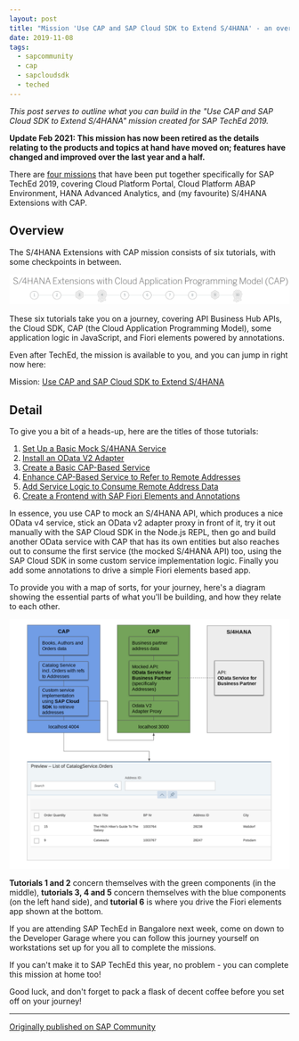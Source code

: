 ```yaml
---
layout: post
title: "Mission 'Use CAP and SAP Cloud SDK to Extend S/4HANA' - an overview"
date: 2019-11-08
tags:
  - sapcommunity
  - cap
  - sapcloudsdk
  - teched
---
```

*This post serves to outline what you can build in the "Use CAP and SAP
Cloud SDK to Extend S/4HANA" mission created for SAP TechEd 2019.*

**Update Feb 2021: This mission has now been retired as the details
relating to the products and topics at hand have moved on; features have
changed and improved over the last year and a half.**

There are [four missions](https://developers.sap.com/app-space.html)
that have been put together specifically for SAP TechEd 2019, covering
Cloud Platform Portal, Cloud Platform ABAP Environment, HANA Advanced
Analytics, and (my favourite) S/4HANA Extensions with CAP.

## Overview

The S/4HANA Extensions with CAP mission consists of six tutorials, with
some checkpoints in between.

![](/images/2019/11/Screenshot-2019-11-08-at-10.44.18.png)

These six tutorials take you on a journey, covering API Business Hub
APIs, the Cloud SDK, CAP (the Cloud Application Programming Model), some
application logic in JavaScript, and Fiori elements powered by
annotations.

Even after TechEd, the mission is available to you, and you can jump in
right now here:

Mission: [Use CAP and SAP Cloud SDK to Extend
S/4HANA](https://developers.sap.com/mission.cap-s4hana-cloud-extension.html)

## Detail

To give you a bit of a heads-up, here are the titles of those
tutorials:

1.  [Set Up a Basic Mock S/4HANA
    Service](https://developers.sap.com/tutorials/cap-cloudsdk-1-mock-service.html)
2.  [Install an OData V2
    Adapter](https://developers.sap.com/tutorials/cap-cloudsdk-2-v2-adapter.html)
3.  [Create a Basic CAP-Based
    Service](https://developers.sap.com/tutorials/cap-cloudsdk-3-basic-service.html)
4.  [Enhance CAP-Based Service to Refer to Remote
    Addresses](https://developers.sap.com/tutorials/cap-cloudsdk-4-enhance-consume.html)
5.  [Add Service Logic to Consume Remote Address
    Data](https://developers.sap.com/tutorials/cap-cloudsdk-5-srv-logic.html)
6.  [Create a Frontend with SAP Fiori Elements and
    Annotations](https://developers.sap.com/tutorials/cap-cloudsdk-6-fiori-frontend.html)


In essence, you use CAP to mock an S/4HANA API, which produces a nice
OData v4 service, stick an OData v2 adapter proxy in front of it, try it
out manually with the SAP Cloud SDK in the Node.js REPL, then go and
build another OData service with CAP that has its own entities but also
reaches out to consume the first service (the mocked S/4HANA API) too,
using the SAP Cloud SDK in some custom service implementation logic.
Finally you add some annotations to drive a simple Fiori elements based
app.

To provide you with a map of sorts, for your journey, here's a diagram
showing the essential parts of what you'll be building, and how they
relate to each other.

![](/images/2019/11/Screenshot-2019-11-08-at-10.46.17.png)

**Tutorials 1 and 2** concern themselves with the green components (in
the middle), **tutorials 3, 4 and 5** concern themselves with the blue
components (on the left hand side), and **tutorial 6** is where you
drive the Fiori elements app shown at the bottom.

If you are attending SAP TechEd in Bangalore next week, come on down to
the Developer Garage where you can follow this journey yourself on
workstations set up for you all to complete the missions.

If you can't make it to SAP TechEd this year, no problem - you can
complete this mission at home too!

Good luck, and don't forget to pack a flask of decent coffee before you
set off on your journey!

---

[Originally published on SAP Community](https://community.sap.com/t5/technology-blogs-by-sap/mission-quot-use-cap-and-sap-cloud-sdk-to-extend-s-4hana-quot-an-overview/ba-p/13435998)
